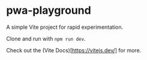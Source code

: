 # pwa-playground
A simple Vite project for rapid experimentation.

Clone and run with `npm run dev`.

Check out the (Vite Docs)[https://vitejs.dev/] for more.
